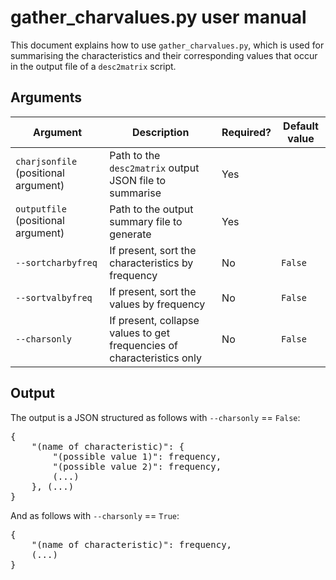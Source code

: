 # gather_charvalues.py user manual

This document explains how to use `gather_charvalues.py`, which is used for summarising the characteristics and their corresponding values that occur in the output file of a `desc2matrix` script.

## Arguments

| Argument | Description | Required? | Default value |
| --- | --- | --- | --- |
| `charjsonfile` (positional argument) | Path to the `desc2matrix` output JSON file to summarise | Yes | |
| `outputfile` (positional argument) | Path to the output summary file to generate | Yes | |
| `--sortcharbyfreq` | If present, sort the characteristics by frequency | No | `False` |
| `--sortvalbyfreq` | If present, sort the values by frequency | No | `False` |
| `--charsonly` | If present, collapse values to get frequencies of characteristics only | No | `False` |

## Output

The output is a JSON structured as follows with `--charsonly` == `False`:

<pre>
{
    "(name of characteristic)": {
        "(possible value 1)": frequency,
        "(possible value 2)": frequency,
        (...)
    }, (...)
}
</pre>

And as follows with `--charsonly` == `True`:

<pre>
{
    "(name of characteristic)": frequency,
    (...)
}
</pre>